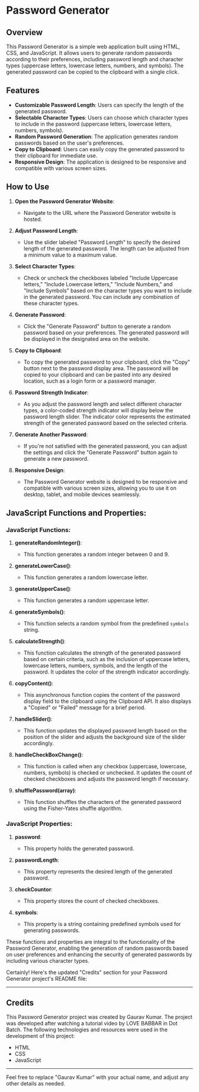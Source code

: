 # Password Generator

## Overview

This Password Generator is a simple web application built using HTML, CSS, and JavaScript. It allows users to generate random passwords according to their preferences, including password length and character types (uppercase letters, lowercase letters, numbers, and symbols). The generated password can be copied to the clipboard with a single click.

## Features

- **Customizable Password Length**: Users can specify the length of the generated password.
- **Selectable Character Types**: Users can choose which character types to include in the password (uppercase letters, lowercase letters, numbers, symbols).
- **Random Password Generation**: The application generates random passwords based on the user's preferences.
- **Copy to Clipboard**: Users can easily copy the generated password to their clipboard for immediate use.
- **Responsive Design**: The application is designed to be responsive and compatible with various screen sizes.


## How to Use

1. **Open the Password Generator Website**:
   - Navigate to the URL where the Password Generator website is hosted.

2. **Adjust Password Length**:
   - Use the slider labeled "Password Length" to specify the desired length of the generated password. The length can be adjusted from a minimum value to a maximum value.

3. **Select Character Types**:
   - Check or uncheck the checkboxes labeled "Include Uppercase letters," "Include Lowercase letters," "Include Numbers," and "Include Symbols" based on the character types you want to include in the generated password. You can include any combination of these character types.

4. **Generate Password**:
   - Click the "Generate Password" button to generate a random password based on your preferences. The generated password will be displayed in the designated area on the website.

5. **Copy to Clipboard**:
   - To copy the generated password to your clipboard, click the "Copy" button next to the password display area. The password will be copied to your clipboard and can be pasted into any desired location, such as a login form or a password manager.

6. **Password Strength Indicator**:
   - As you adjust the password length and select different character types, a color-coded strength indicator will display below the password length slider. The indicator color represents the estimated strength of the generated password based on the selected criteria.

7. **Generate Another Password**:
   - If you're not satisfied with the generated password, you can adjust the settings and click the "Generate Password" button again to generate a new password.

8. **Responsive Design**:
   - The Password Generator website is designed to be responsive and compatible with various screen sizes, allowing you to use it on desktop, tablet, and mobile devices seamlessly.



## JavaScript Functions and Properties:

### JavaScript Functions:

1. **generateRandomInteger()**:
   - This function generates a random integer between 0 and 9.

2. **generateLowerCase()**:
   - This function generates a random lowercase letter.

3. **generateUpperCase()**:
   - This function generates a random uppercase letter.

4. **generateSymbols()**:
   - This function selects a random symbol from the predefined `symbols` string.

5. **calculateStrength()**:
   - This function calculates the strength of the generated password based on certain criteria, such as the inclusion of uppercase letters, lowercase letters, numbers, symbols, and the length of the password. It updates the color of the strength indicator accordingly.

6. **copyContent()**:
   - This asynchronous function copies the content of the password display field to the clipboard using the Clipboard API. It also displays a "Copied" or "Failed" message for a brief period.

7. **handleSlider()**:
   - This function updates the displayed password length based on the position of the slider and adjusts the background size of the slider accordingly.

8. **handleCheckBoxChange()**:
   - This function is called when any checkbox (uppercase, lowercase, numbers, symbols) is checked or unchecked. It updates the count of checked checkboxes and adjusts the password length if necessary.

9. **shufflePassword(array)**:
   - This function shuffles the characters of the generated password using the Fisher-Yates shuffle algorithm.

### JavaScript Properties:

1. **password**:
   - This property holds the generated password.

2. **passwordLength**:
   - This property represents the desired length of the generated password.

3. **checkCountor**:
   - This property stores the count of checked checkboxes.

4. **symbols**:
   - This property is a string containing predefined symbols used for generating passwords.

These functions and properties are integral to the functionality of the Password Generator, enabling the generation of random passwords based on user preferences and enhancing the security of generated passwords by including various character types.

Certainly! Here's the updated "Credits" section for your Password Generator project's README file:

---

## Credits

This Password Generator project was created by Gaurav Kumar. The project was developed after watching a tutorial video by LOVE BABBAR in Dot Batch. The following technologies and resources were used in the development of this project:

- HTML
- CSS
- JavaScript

---

Feel free to replace "Gaurav Kumar" with your actual name, and adjust any other details as needed.


